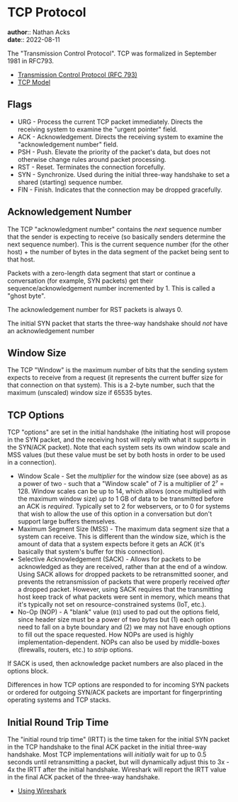 # TCP Protocol

**author**:: Nathan Acks  
**date**:: 2022-08-11

The "Transmission Control Protocol". TCP was formalized in September 1981 in RFC793.

* [Transmission Control Protocol (RFC 793)](https://datatracker.ietf.org/doc/html/rfc793.html)
* [TCP Model](tcp-model.md)

## Flags

* URG - Process the current TCP packet immediately. Directs the receiving system to examine the "urgent pointer" field.
* ACK - Acknowledgement. Directs the receiving system to examine the "acknowledgement number" field.
* PSH - Push. Elevate the priority of the packet's data, but does not otherwise change rules around packet processing.
* RST - Reset. Terminates the connection forcefully.
* SYN - Synchronize. Used during the initial three-way handshake to set a shared (starting) sequence number.
* FIN - Finish. Indicates that the connection may be dropped gracefully.

## Acknowledgement Number

The TCP "acknowledgment number" contains the *next* sequence number that the sender is expecting to receive (so basically senders determine the next sequence number). This is the current sequence number (for the other host) + the number of bytes in the data segment of the packet being sent to that host.

Packets with a zero-length data segment that start or continue a conversation (for example, SYN packets) get their sequence/acknowledgement number incremented by 1. This is called a "ghost byte".

The acknowledgement number for RST packets is always 0.

The initial SYN packet that starts the three-way handshake should *not* have an acknowledgement number

## Window Size

The TCP "Window" is the maximum number of bits that the sending system expects to receive from a request (it represents the current buffer size for that connection on that system). This is a 2-byte number, such that the maximum (unscaled) window size if 65535 bytes.

## TCP Options

TCP "options" are set in the initial handshake (the initiating host will propose in the SYN packet, and the receiving host will reply with what it supports in the SYN/ACK packet). Note that each system sets its own window scale and MSS values (but these value must be set by both hosts in order to be used in a connection).

* Window Scale - Set the *multiplier* for the window size (see above) as as a power of two - such that a "Window scale" of 7 is a multiplier of 2⁷ = 128. Window scales can be up to 14, which allows (once multiplied with the maximum window size) *up to* 1 GB of data to be transmitted before an ACK is *required*. Typically set to 2 for webservers, or to 0 for systems that wish to allow the use of this option in a conversation but don't support large buffers themselves.
* Maximum Segment Size (MSS) - The maximum data segment size that a system can receive. This is different than the window size, which is the amount of data that a system expects before it gets an ACK (it's basically that system's buffer for this connection).
* Selective Acknowledgement (SACK) - Allows for packets to be acknowledged as they are received, rather than at the end of a window. Using SACK allows for dropped packets to be retransmitted sooner, and prevents the retransmission of packets that were properly received *after* a dropped packet. However, using SACK requires that the transmitting host keep track of what packets were sent in memory, which means that it's typically not set on resource-constrained systems (IoT, etc.).
* No-Op (NOP) - A "blank" value (`01`) used to pad out the options field, since header size must be a power of two *bytes* but (1) each option need to fall on a byte boundary and (2) we may not have enough options to fill out the space requested. How NOPs are used is highly implementation-dependent. NOPs can also be used by middle-boxes (firewalls, routers, etc.) to *strip* options.

If SACK is used, then acknowledge packet numbers are also placed in the options block.

Differences in how TCP options are responded to for incoming SYN packets or ordered for outgoing SYN/ACK packets are important for fingerprinting operating systems and TCP stacks.

## Initial Round Trip Time

The "initial round trip time" (IRTT) is the time taken for the initial SYN packet in the TCP handshake to the final ACK packet in the initial three-way handshake. Most TCP implementations will *initially* wait for up to 0.5 seconds until retransmitting a packet, but will dynamically adjust this to 3x - 4x the IRTT after the initial handshake. Wireshark will report the IRTT value in the final ACK packet of the three-way handshake.

* [Using Wireshark](wireshark.md)
